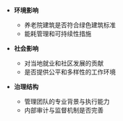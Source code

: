 - **环境影响**
    - 养老院建筑是否符合绿色建筑标准
    - 能耗管理和可持续性措施

- **社会影响**
    - 对当地就业和社区发展的贡献
    - 是否提供公平和多样性的工作环境

- **治理结构**
    - 管理团队的专业背景与执行能力
    - 内部审计与监督机制是否完善